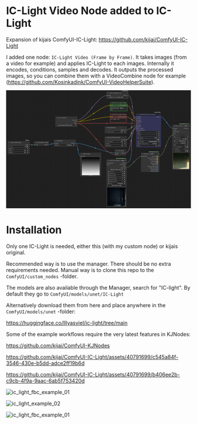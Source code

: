 # IC-Light Video Node added to IC-Light

Expansion of kijais ComfyUI-IC-Light: https://github.com/kijai/ComfyUI-IC-Light

I added one node: `IC-Light Video (Frame by Frame)`. It takes images (from a video for example) and applies IC-Light to each images. Internally it encodes, conditions, samples and decodes.
It outputs the processed images, so you can combine them with a VideoCombine node for example (https://github.com/Kosinkadink/ComfyUI-VideoHelperSuite).

![video](https://github.com/Polygoningenieur/ComfyUI-IC-Light-Video/blob/main/example_workflows/video.png?raw=true)

# Installation

Only one IC-Light is needed, either this (with my custom node) or kijais original.

Recommended way is to use the manager. There should be no extra requirements needed.
Manual way is to clone this repo to the `ComfyUI/custom_nodes` -folder.

The models are also available through the Manager, search for "IC-light". By default they go to `ComfyUI/models/unet/IC-Light`

Alternatively download them from here and place anywhere in the `ComfyUI/models/unet` -folder:

https://huggingface.co/lllyasviel/ic-light/tree/main

Some of the example workflows require the very latest features in KJNodes:

https://github.com/kijai/ComfyUI-KJNodes





https://github.com/kijai/ComfyUI-IC-Light/assets/40791699/c545a84f-3546-430e-b5dd-adce2ff19b6d



https://github.com/kijai/ComfyUI-IC-Light/assets/40791699/b406ee2b-c9cb-4f9a-9aac-6ab5f753420d


![ic_light_fbc_example_01](https://github.com/kijai/ComfyUI-IC-Light/blob/main/examples/ic_light_fbc_example_01.png?raw=true)

![ic_light_example_02](https://github.com/kijai/ComfyUI-IC-Light/blob/main/examples/iclight_example_fc_controlled_gradient_01.png?raw=true)

![ic_light_fbc_example_01](https://github.com/kijai/ComfyUI-IC-Light/blob/main/examples/iclight_normals_example_01.png?raw=true)
